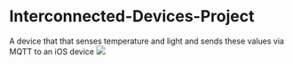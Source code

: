 # Interconnected-Devices-Project
A device that that senses temperature and light and sends these values via MQTT to an iOS device
![](https://media.giphy.com/media/4TqbfZ3NSbZeWyo1wv/giphy.gif)
